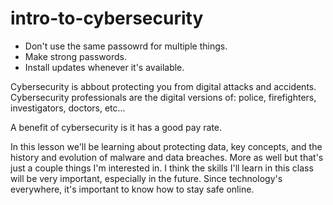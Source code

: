 # intro-to-cybersecurity


- Don't use the same passowrd for multiple things.
- Make strong passwords.
- Install updates whenever it's available.

Cybersecurity is abbout protecting you from digital attacks and accidents. Cybersecurity professionals are the digital versions of: police, firefighters, investigators, doctors, etc... 

A benefit of cybersecurity is it has a good pay rate. 


In this lesson we'll be learning about protecting data, key concepts, and the history and evolution of malware and data breaches. More as well but that's just a couple things I'm interested in. I think the skills I'll learn in this class will be very important, especially in the future. Since technology's everywhere, it's important to know how to stay safe online.
